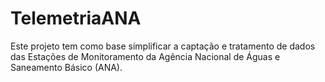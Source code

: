 # TelemetriaANA
 Este projeto tem como base simplificar a captação e tratamento de dados das Estações de Monitoramento da Agência Nacional de Águas e Saneamento Básico (ANA).
